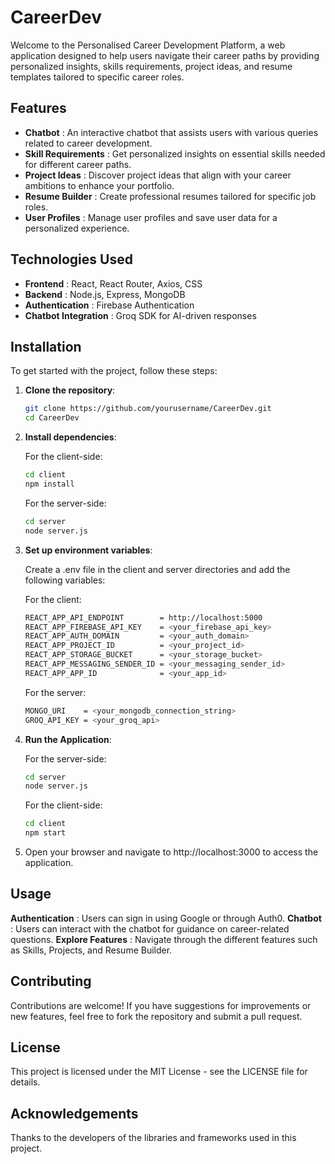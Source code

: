 # CareerDev 

Welcome to the Personalised Career Development Platform, a web application designed to help users navigate their career paths by providing personalized insights, skills requirements, project ideas, and resume templates tailored to specific career roles.

## Features

- **Chatbot**             : An interactive chatbot that assists users with various queries related to career development.
- **Skill Requirements**  : Get personalized insights on essential skills needed for different career paths.
- **Project Ideas**       : Discover project ideas that align with your career ambitions to enhance your portfolio.
- **Resume Builder**      : Create professional resumes tailored for specific job roles.
- **User  Profiles**      : Manage user profiles and save user data for a personalized experience.

## Technologies Used

- **Frontend**             : React, React Router, Axios, CSS
- **Backend**              : Node.js, Express, MongoDB
- **Authentication**       : Firebase Authentication
- **Chatbot Integration**  : Groq SDK for AI-driven responses

## Installation

To get started with the project, follow these steps:

1. **Clone the repository**:

   ```bash
   git clone https://github.com/yourusername/CareerDev.git
   cd CareerDev
   ```

2. **Install dependencies**:
   
   For the client-side:

   ```bash
   cd client
   npm install
   ```
   For the server-side:

   ```bash
   cd server
   node server.js
   ```

3. **Set up environment variables**:

   Create a .env file in the client and server directories and add the following variables:
   
   For the client:

   ```bash
   REACT_APP_API_ENDPOINT        = http://localhost:5000
   REACT_APP_FIREBASE_API_KEY    = <your_firebase_api_key>
   REACT_APP_AUTH_DOMAIN         = <your_auth_domain>
   REACT_APP_PROJECT_ID          = <your_project_id>
   REACT_APP_STORAGE_BUCKET      = <your_storage_bucket>
   REACT_APP_MESSAGING_SENDER_ID = <your_messaging_sender_id>
   REACT_APP_APP_ID              = <your_app_id>
   ```
   For the server:

   ```bash
   MONGO_URI    = <your_mongodb_connection_string>
   GROQ_API_KEY = <your_groq_api>
   ```
   
4. **Run the Application**:
   
   For the server-side:

   ```bash
   cd server
   node server.js
   ```
   For the client-side:

   ```bash
   cd client
   npm start
   ```
5. Open your browser and navigate to http://localhost:3000 to access the application.

   
## Usage
**Authentication**   : Users can sign in using Google or through Auth0.
**Chatbot**          : Users can interact with the chatbot for guidance on career-related questions.
**Explore Features** : Navigate through the different features such as Skills, Projects, and Resume Builder.

## Contributing
Contributions are welcome! If you have suggestions for improvements or new features, feel free to fork the repository and submit a pull request.

## License
This project is licensed under the MIT License - see the LICENSE file for details.

## Acknowledgements
Thanks to the developers of the libraries and frameworks used in this project.

  
